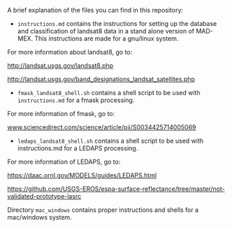A brief explanation of the files you can find in this repository:

* `instructions.md` contains the instructions for setting up the database and classification of landsat8 data in a stand alone version of MAD-MEX. This instructions are made for a gnu/linux system.

For more information about landsat8, go to:

http://landsat.usgs.gov/landsat8.php

http://landsat.usgs.gov/band_designations_landsat_satellites.php

* `fmask_landsat8_shell.sh` contains a shell script to be used with `instructions.md` for a fmask processing.

For more information of fmask, go to:

www.sciencedirect.com/science/article/pii/S0034425714005069


* `ledaps_landsat8_shell.sh` contains a shell script to be used with instructions.md for a LEDAPS processing.

For more information of LEDAPS, go to:

https://daac.ornl.gov/MODELS/guides/LEDAPS.html

https://github.com/USGS-EROS/espa-surface-reflectance/tree/master/not-validated-prototype-lasrc

Directory `mac_windows` contains proper instructions and shells for a mac/windows system.


